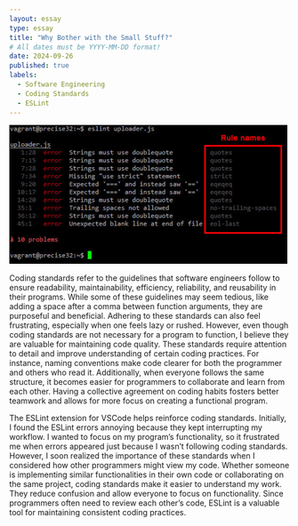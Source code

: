 ```yaml
---
layout: essay
type: essay
title: "Why Bother with the Small Stuff?"
# All dates must be YYYY-MM-DD format!
date: 2024-09-26
published: true
labels:
  - Software Engineering
  - Coding Standards
  - ESLint
---
```


<img width="500px" class="rounded float-start pe-4" src="../img/eslint.jpg">

Coding standards refer to the guidelines that software engineers follow to ensure readability, maintainability, efficiency, reliability, and reusability in their programs. While some of these guidelines may seem tedious, like adding a space after a comma between function arguments, they are purposeful and beneficial. Adhering to these standards can also feel frustrating, especially when one feels lazy or rushed. However, even though coding standards are not necessary for a program to function, I believe they are valuable for maintaining code quality. These standards require attention to detail and improve understanding of certain coding practices. For instance, naming conventions make code clearer for both the programmer and others who read it. Additionally, when everyone follows the same structure, it becomes easier for programmers to collaborate and learn from each other. Having a collective agreement on coding habits fosters better teamwork and allows for more focus on creating a functional program.

The ESLint extension for VSCode helps reinforce coding standards. Initially, I found the ESLint errors annoying because they kept interrupting my workflow. I wanted to focus on my program’s functionality, so it frustrated me when errors appeared just because I wasn’t following coding standards. However, I soon realized the importance of these standards when I considered how other programmers might view my code. Whether someone is implementing similar functionalities in their own code or collaborating on the same project, coding standards make it easier to understand my work. They reduce confusion and allow everyone to focus on functionality. Since programmers often need to review each other’s code, ESLint is a valuable tool for maintaining consistent coding practices.
